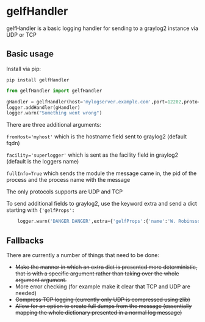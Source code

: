 # gelfHandler

gelfHandler is a basic logging handler for sending to a graylog2 instance via UDP or TCP

## Basic usage

Install via pip:

`pip install gelfHandler`

```python
from gelfHandler import gelfHandler

gHandler = gelfHandler(host='mylogserver.example.com',port=12202,proto='UDP')
logger.addHandler(gHandler)
logger.warn("Something went wrong")
```

There are three additional arguments: 

`fromHost='myhost'` which is the hostname field sent to graylog2 (default fqdn)

`facility='superlogger'` which is sent as the facility field in graylog2 (default is the loggers name)

`fullInfo=True` which sends the module the message came in, the pid of the process and the process name with the message

The only protocols supports are UDP and TCP

To send additional fields to graylog2, use the keyword extra and send a dict starting with `{'gelfProps':`


```python
    logger.warn('DANGER DANGER',extra={'gelfProps':{'name':'W. Robinsson', 'planet':'Unkown'}})
```

## Fallbacks

There are currently a number of things that need to be done:

* ~~Make the manner in which an extra dict is presented more deterministic, that is with a specific argument rather than taking over the whole argument argument.~~
* More error checking (for example make it clear that TCP and UDP are needed)
* ~~Compress TCP logging (currently only UDP is compressed using zlib)~~
* ~~Allow for an option to create full dumps from the message (essentially mapping the whole dictionary presented in a normal log message)~~


